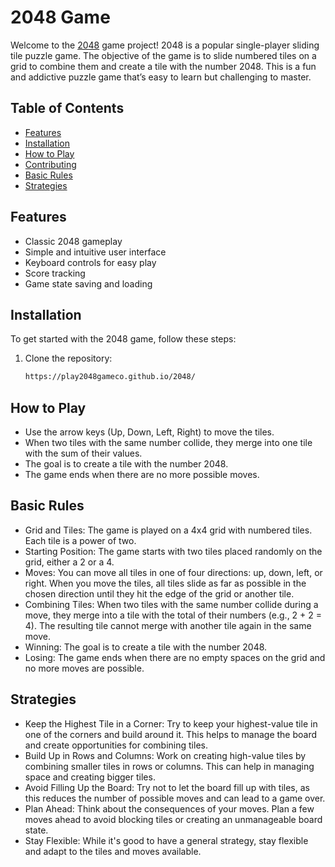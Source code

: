 # 2048 Game

Welcome to the [2048](https://play2048game.co/) game project! 2048 is a popular single-player sliding tile puzzle game. The objective of the game is to slide numbered tiles on a grid to combine them and create a tile with the number 2048. This is a fun and addictive puzzle game that’s easy to learn but challenging to master.


## Table of Contents

- [Features](#features)
- [Installation](#installation)
- [How to Play](#how-to-play)
- [Contributing](#contributing)
- [Basic Rules](#Basic-Rules)
- [Strategies](#Strategies)

## Features

- Classic 2048 gameplay
- Simple and intuitive user interface
- Keyboard controls for easy play
- Score tracking
- Game state saving and loading

## Installation

To get started with the 2048 game, follow these steps:

1. Clone the repository:
   ```bash
   https://play2048gameco.github.io/2048/

## How to Play
- Use the arrow keys (Up, Down, Left, Right) to move the tiles.
- When two tiles with the same number collide, they merge into one tile with the sum of their values.
- The goal is to create a tile with the number 2048.
- The game ends when there are no more possible moves.


## Basic Rules
- Grid and Tiles: The game is played on a 4x4 grid with numbered tiles. Each tile is a power of two.
- Starting Position: The game starts with two tiles placed randomly on the grid, either a 2 or a 4.
- Moves: You can move all tiles in one of four directions: up, down, left, or right. When you move the tiles, all tiles slide as far as possible in the chosen direction until they hit the edge of the grid or another tile.
- Combining Tiles: When two tiles with the same number collide during a move, they merge into a tile with the total of their numbers (e.g., 2 + 2 = 4). The resulting tile cannot merge with another tile again in the same move.
- Winning: The goal is to create a tile with the number 2048.
- Losing: The game ends when there are no empty spaces on the grid and no more moves are possible.

## Strategies
- Keep the Highest Tile in a Corner: Try to keep your highest-value tile in one of the corners and build around it. This helps to manage the board and create opportunities for combining tiles.
- Build Up in Rows and Columns: Work on creating high-value tiles by combining smaller tiles in rows or columns. This can help in managing space and creating bigger tiles.
- Avoid Filling Up the Board: Try not to let the board fill up with tiles, as this reduces the number of possible moves and can lead to a game over.
- Plan Ahead: Think about the consequences of your moves. Plan a few moves ahead to avoid blocking tiles or creating an unmanageable board state.
- Stay Flexible: While it's good to have a general strategy, stay flexible and adapt to the tiles and moves available.
